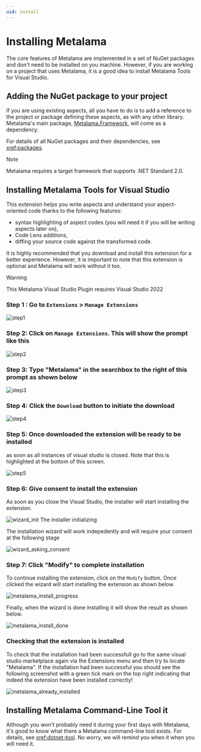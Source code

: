 ```yaml
---
uid: install
---
```


# Installing Metalama

The core features of Metalama are implemented in a set of NuGet packages and don't need to be installed on you machine. However, if you are working on a project that uses Metalama, it is a good idea to install Metalama Tools for Visual Studio.

## Adding the NuGet package to your project

If you are using existing aspects, all you have to do is to add a reference to the project or package defining these aspects, as with any other library. Metalama's main package, [Metalama.Framework](https://www.nuget.org/packages/Metalama.Framework), will come as a dependency.

For details of all NuGet packages and their dependencies, see <xref:packages>.

>[!NOTE]
>Metalama requires a target framework that supports .NET Standard 2.0.

## Installing Metalama Tools for Visual Studio

This extension helps you write aspects and understand your aspect-oriented code thanks to the following features:

* syntax highlighting of aspect codes (you will need it if you will be writing aspects later on),
* Code Lens additions,
* diffing your source code against the transformed code.

It is highly recommended that you download and install this extension for a better experience. However, it is important to note that  this extension is optional and Metalama will work without it too.

> [!WARNING]
> This Metalama Visual Studio Plugin requires Visual Studio 2022

### **Step 1** : Go to `Extensions` > `Manage Extensions`

![step1](../../images/ext_manage_1.png)  

### **Step 2**: Click on `Manage Extensions`. This will show the prompt like this

![step2](../../images/ext_manage_2.png)  

### **Step 3**: Type "Metalama" in the searchbox to the right of this prompt as shown below  

![step3](../../images/ext_manage_3.png)  

### **Step 4**: Click the `Download` button to initiate the download

![step4](../../images/ext_manage_4.png)  

### **Step 5**: Once downloaded the extension will be ready to be installed

as soon as all instances of visual studio is closed. Note that this is highlighted
at the bottom of this screen.

![step5](../../images/ext_manage_5.png)  

### **Step 6**: Give consent to install the extension

As soon as you close the Visual Studio, the installer will start installing the extension.

![wizard_init](../../images/ext_manage_6.png)
The installer initializing

The installation wizard will work indepedently and will require your consent at the following stage

![wizard_asking_consent](../../images/ext_manage_consent.png)

### **Step 7**: Click "Modify" to complete installation

To continue installing the extension, click on the `Modify` button. Once clicked the wizard will start installing the extension as shown below.

![metalama_install_progress](../../images/metalama_install_progress.png)

Finally, when the wizard is done installing it will show the result as shown below.

![metalama_install_done](../../images/metalama_install_done.png)

### Checking that the extension is installed

To check that the installation had been successfull go to the same visual studio marketplace again via the Extensions menu and then try to locate "Metalama". If the installation had been successful you should see the following screenshot with a green tick mark on the top right indicating that indeed the extension have been installed correctly!

![metalama_already_installed](../../images/metalama_already_installed.png)

## Installing Metalama Command-Line Tool it

Although you won't probably need it during your first days with Metalama, it's good to know what there a Metalama command-line tool exists. For details, see <xref:dotnet-tool>. No worry, we will remind you  when it when you will need it.
